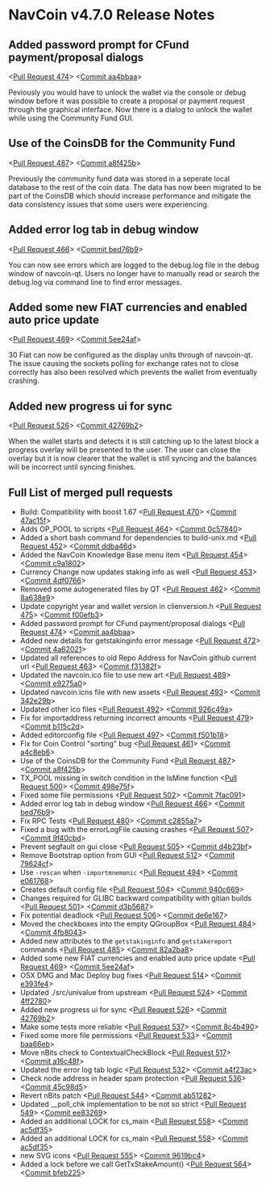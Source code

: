 # NavCoin v4.7.0 Release Notes

## Added password prompt for CFund payment/proposal dialogs

<[Pull Request 474](https://github.com/navcoin/navcoin-core/pull/474)>
<[Commit aa4bbaa](https://github.com/navcoin/navcoin-core/commit/aa4bbaaf7a82600775065f6bab894f78583b9784)>

Peviously you would have to unlock the wallet via the console or debug window before it was possible to create a proposal or payment request through the graphical interface. Now there is a dialog to unlock the wallet while using the Community Fund GUI.


## Use of the CoinsDB for the Community Fund

<[Pull Request 487](https://github.com/navcoin/navcoin-core/pull/487)>
<[Commit a8f425b](https://github.com/navcoin/navcoin-core/commit/a8f425b9bd86147693c1e79427c39876425ac7cf)>

Previously the community fund data was stored in a seperate local database to the rest of the coin data. The data has now been migrated to be part of the CoinsDB which should increase performance and mitigate the data consistency issues that some users were experiencing.


## Added error log tab in debug window

<[Pull Request 466](https://github.com/navcoin/navcoin-core/pull/466)>
<[Commit bed76b9](https://github.com/navcoin/navcoin-core/commit/bed76b917b6590148a371d5a3d86d2a534ef1f3b)>

You can now see errors which are logged to the debug.log file in the debug window of navcoin-qt. Users no longer have to manually read or search the debug.log via command line to find error messages.

## Added some new FIAT currencies and enabled auto price update

<[Pull Request 469](https://github.com/navcoin/navcoin-core/pull/469)>
<[Commit 5ee24af](https://github.com/navcoin/navcoin-core/commit/5ee24afd29937cd7c12d538313783671318d1c87)>

30 Fiat can now be configured as the display units through of navcoin-qt. The issue causing the sockets polling for exchange rates not to close correctly has also been resolved which prevents the wallet from eventually crashing.

## Added new progress ui for sync

<[Pull Request 526](https://github.com/navcoin/navcoin-core/pull/526)>
<[Commit 42769b2](https://github.com/navcoin/navcoin-core/commit/42769b2352f1a33e5b4f8c2971e787b22b00ecb4)>

When the wallet starts and detects it is still catching up to the latest block a progress overlay will be presented to the user. The user can close the overlay but it is now clearer that the wallet is still syncing and the balances will be incorrect until syncing finishes.

## Full List of merged pull requests

- Build: Compatibility with boost 1.67 <[Pull Request 470](https://github.com/navcoin/navcoin-core/pull/470)> <[Commit 47ac15f](https://github.com/navcoin/navcoin-core/commit/47ac15f2fd8caa8ec15455be9742f8a897c13c49)>
- Adds OP_POOL to scripts <[Pull Request 464](https://github.com/navcoin/navcoin-core/pull/464)> <[Commit 0c57840](https://github.com/navcoin/navcoin-core/commit/0c578405233834a3b300666987cb8c3d2dd40f3b)>
- Added a short bash command for dependencies to build-unix.md <[Pull Request 452](https://github.com/navcoin/navcoin-core/pull/452)> <[Commit ddba46d](https://github.com/navcoin/navcoin-core/commit/ddba46d4f92b152a361e8783cd3e8f3d1b4fa41b)>
- Added the NavCoin Knowledge Base menu item <[Pull Request 454](https://github.com/navcoin/navcoin-core/pull/454)> <[Commit c9a1802](https://github.com/navcoin/navcoin-core/commit/c9a1802c1674b2e0014045b246818e3d4a77ad4a)>
- Currency Change now updates staking info as well <[Pull Request 453](https://github.com/navcoin/navcoin-core/pull/453)> <[Commit 4df0766](https://github.com/navcoin/navcoin-core/commit/4df0766fa8a34b928f8680d25b4928f5764288e2)>
- Removed some autogenerated files by QT <[Pull Request 462](https://github.com/navcoin/navcoin-core/pull/462)> <[Commit 8a638e9](https://github.com/navcoin/navcoin-core/commit/8a638e9edecf1ee7a2d571139eaa3f8fbc1eadfd)>
- Update copyright year and wallet version in clienversion.h <[Pull Request 475](https://github.com/navcoin/navcoin-core/pull/475)> <[Commit f00efb3](https://github.com/navcoin/navcoin-core/commit/f00efb3c4d4c3437ccccdb168fb1d43e68a9de66)>
- Added password prompt for CFund payment/proposal dialogs <[Pull Request 474](https://github.com/navcoin/navcoin-core/pull/474)> <[Commit aa4bbaa](https://github.com/navcoin/navcoin-core/commit/aa4bbaaf7a82600775065f6bab894f78583b9784)>
- Added new details for getstakinginfo error message <[Pull Request 472](https://github.com/navcoin/navcoin-core/pull/472)> <[Commit 4a62021](https://github.com/navcoin/navcoin-core/commit/4a620216be20493225267b6a6ef9c8d21f11a5e7)>
- Updated all references to old Repo Address for NavCoin github current url <[Pull Request 463](https://github.com/navcoin/navcoin-core/pull/463)> <[Commit f31382f](https://github.com/navcoin/navcoin-core/commit/f31382f824385c40e90c3ad10d4bca9655ce98df)>
- Updated the navcoin.ico file to use new art <[Pull Request 489](https://github.com/navcoin/navcoin-core/pull/XXX)> <[Commit e9275a0](https://github.com/navcoin/navcoin-core/commit/e9275a00ef80ece414539ca9d29569bc20294dc6)>
- Updated navcoin.icns file with new assets <[Pull Request 493](https://github.com/navcoin/navcoin-core/pull/493)> <[Commit 342e29b](https://github.com/navcoin/navcoin-core/commit/342e29b5d99aa42bbf3ae71f8ff92a1a843182d1)>
- Updated other ico files <[Pull Request 492](https://github.com/navcoin/navcoin-core/pull/492)> <[Commit 926c49a](https://github.com/navcoin/navcoin-core/commit/926c49a273189277afad6a3fa9f91be060682b3c)>
- Fix for importaddress returning incorrect amounts <[Pull Request 479](https://github.com/navcoin/navcoin-core/pull/479)> <[Commit b115c2d](https://github.com/navcoin/navcoin-core/commit/b115c2dd495dc28a87957b4104afe8cf78171b7a)>
- Added editorconfig file <[Pull Request 497](https://github.com/navcoin/navcoin-core/pull/497)> <[Commit f501b18](https://github.com/navcoin/navcoin-core/commit/f501b184662ea4ab8e7d0365df01ae094dcd4ecb)>
- Fix for Coin Control "sorting" bug <[Pull Request 461](https://github.com/navcoin/navcoin-core/pull/461)> <[Commit a4c8eb6](https://github.com/navcoin/navcoin-core/commit/a4c8eb6e670f701ba4401fce161ccae64f174486)>
- Use of the CoinsDB for the Community Fund <[Pull Request 487](https://github.com/navcoin/navcoin-core/pull/487)> <[Commit a8f425b](https://github.com/navcoin/navcoin-core/commit/a8f425b9bd86147693c1e79427c39876425ac7cf)>
- TX_POOL missing in switch condition in the IsMine function <[Pull Request 500](https://github.com/navcoin/navcoin-core/pull/500)> <[Commit 498e75f](https://github.com/navcoin/navcoin-core/commit/498e75f2b915bf5d8fccc10c1080ed68b478fceb)>
- Fixed some file permissions <[Pull Request 502](https://github.com/navcoin/navcoin-core/pull/502)> <[Commit 7fac091](https://github.com/navcoin/navcoin-core/commit/7fac091ff95382c44544aa4c8d23109c370a9bd1)>
- Added error log tab in debug window <[Pull Request 466](https://github.com/navcoin/navcoin-core/pull/466)> <[Commit bed76b9](https://github.com/navcoin/navcoin-core/commit/bed76b917b6590148a371d5a3d86d2a534ef1f3b)>
- Fix RPC Tests <[Pull Request 480](https://github.com/navcoin/navcoin-core/pull/480)> <[Commit c2855a7](https://github.com/navcoin/navcoin-core/commit/c2855a73c8f4ea6395c440bc65d5fff2ab1cfeb3)>
- Fixed a bug with the errorLogFile causing crashes <[Pull Request 507](https://github.com/navcoin/navcoin-core/pull/507)> <[Commit 9f40cbd](https://github.com/navcoin/navcoin-core/commit/9f40cbd071f4c68efc70182133ab2d094823226d)>
- Prevent segfault on gui close <[Pull Request 505](https://github.com/navcoin/navcoin-core/pull/505)> <[Commit d4b23bf](https://github.com/navcoin/navcoin-core/commit/d4b23bf13033b7603b62ba6bb6d5e8ca387ba3d3)>
- Remove Bootstrap option from GUI <[Pull Request 512](https://github.com/navcoin/navcoin-core/pull/512)> <[Commit 79624cf](https://github.com/navcoin/navcoin-core/commit/79624cfc0806a1cf46e0ab02b8b351f339c2c146)>
- Use `-rescan` when `-importmnemonic` <[Pull Request 494](https://github.com/navcoin/navcoin-core/pull/494)> <[Commit e061768](https://github.com/navcoin/navcoin-core/commit/e0617681629779afa10224c92e9b45713b54b410)>
- Creates default config file <[Pull Request 504](https://github.com/navcoin/navcoin-core/pull/504)> <[Commit 940c669](https://github.com/navcoin/navcoin-core/commit/940c669b9a717b9bb82fe5f2acbf9f9457a6e8f2)>
- Changes required for GLIBC backward compatibility with gitian builds <[Pull Request 501](https://github.com/navcoin/navcoin-core/pull/501)> <[Commit d3b5687](https://github.com/navcoin/navcoin-core/commit/d3b56870eba55fbd2a0e323af6651f47d31e8b64)>
- Fix potential deadlock <[Pull Request 506](https://github.com/navcoin/navcoin-core/pull/506)> <[Commit de6e167](https://github.com/navcoin/navcoin-core/commit/de6e167511381b5259d58518a69a48ea72417071)>
- Moved the checkboxes into the empty QGroupBox <[Pull Request 484](https://github.com/navcoin/navcoin-core/pull/484)> <[Commit 4fb8043](https://github.com/navcoin/navcoin-core/commit/4fb8043f068fae1814ff76049a45f237b4df6f8e)>
- Added new attributes to the `getstakinginfo` and `getstakereport` commands <[Pull Request 485](https://github.com/navcoin/navcoin-core/pull/485)> <[Commit 82a2ba8](https://github.com/navcoin/navcoin-core/commit/82a2ba8aaae4fa6a7007f8efcb1842609fad70f5)>
- Added some new FIAT currencies and enabled auto price update <[Pull Request 469](https://github.com/navcoin/navcoin-core/pull/469)> <[Commit 5ee24af](https://github.com/navcoin/navcoin-core/commit/5ee24afd29937cd7c12d538313783671318d1c87)>
- OSX DMG and Mac Deploy bug fixes <[Pull Request 514](https://github.com/navcoin/navcoin-core/pull/514)> <[Commit e393fe4](https://github.com/navcoin/navcoin-core/commit/e393fe494b7c44d1dc61fa6c5f046cec3e134009)>
- Updated ./src/univalue from upstream <[Pull Request 524](https://github.com/navcoin/navcoin-core/pull/524)> <[Commit 4ff2780](https://github.com/navcoin/navcoin-core/commit/4ff2780dd838b9be6d1f4544a1d1e973ff68130e)>
- Added new progress ui for sync <[Pull Request 526](https://github.com/navcoin/navcoin-core/pull/526)> <[Commit 42769b2](https://github.com/navcoin/navcoin-core/commit/42769b2352f1a33e5b4f8c2971e787b22b00ecb4)>
- Make some tests more reliable  <[Pull Request 537](https://github.com/navcoin/navcoin-core/pull/537)> <[Commit 8c4b490](https://github.com/navcoin/navcoin-core/commit/8c4b490fddea29598cc23a90a32687c5e4afd260)>
- Fixed some more file permissions <[Pull Request 533](https://github.com/navcoin/navcoin-core/pull/533)> <[Commit baa66eb](https://github.com/navcoin/navcoin-core/commit/baa66ebbf88a49c1a2099c9955a1a80b940c0969)>
- Move nBits check to ContextualCheckBlock <[Pull Request 517](https://github.com/navcoin/navcoin-core/pull/517)> <[Commit a16c48f](https://github.com/navcoin/navcoin-core/commit/a16c48f317b5dca9fce2394f70f840c59fd20228)>
- Updated the error log tab logic <[Pull Request 532](https://github.com/navcoin/navcoin-core/pull/532)> <[Commit a4f23ac](https://github.com/navcoin/navcoin-core/commit/a4f23acbc291c789ab819d38bfdf56698c88dcef)>
- Check node address in header spam protection <[Pull Request 536](https://github.com/navcoin/navcoin-core/pull/536)> <[Commit 45c98d5](https://github.com/navcoin/navcoin-core/commit/45c98d56f56a4fd706deca1594d774e49d7dadb1)>
- Revert nBits patch <[Pull Request 544](https://github.com/navcoin/navcoin-core/pull/544)> <[Commit ab51282](https://github.com/navcoin/navcoin-core/commit/ab51282efee7b66f1ee1520c3b965567d3e0f6a4)>
- Updated __poll_chk implementation to be not so strict <[Pull Request 549](https://github.com/navcoin/navcoin-core/pull/549)> <[Commit ee83269](https://github.com/navcoin/navcoin-core/commit/ee832697b981077a591a0c2d2a8df64f4fda9651)>
- Added an additional LOCK for cs_main <[Pull Request 558](https://github.com/navcoin/navcoin-core/pull/558)> <[Commit ac5df35](https://github.com/navcoin/navcoin-core/commit/ac5df354f3b9c961a60b581284c1748a275bef5d)>
- Added an additional LOCK for cs_main <[Pull Request 558](https://github.com/navcoin/navcoin-core/pull/558)> <[Commit ac5df35](https://github.com/navcoin/navcoin-core/commit/ac5df354f3b9c961a60b581284c1748a275bef5d)>
- new SVG icons <[Pull Request 555](https://github.com/navcoin/navcoin-core/pull/555)> <[Commit 9619bc4](https://github.com/navcoin/navcoin-core/commit/9619bc4352af42ab9234664d5836ede23294a69c)>
- Added a lock before we call GetTxStakeAmount() <[Pull Request 564](https://github.com/navcoin/navcoin-core/pull/564)> <[Commit bfeb225](https://github.com/navcoin/navcoin-core/commit/bfeb22567f7a77e65431ccc3802cdc925428709d)>